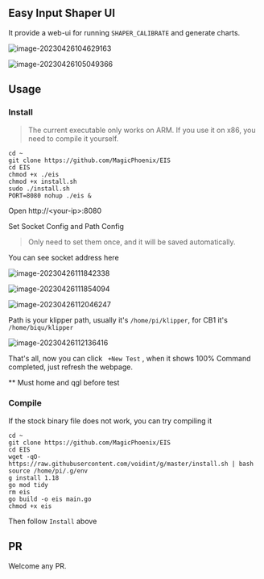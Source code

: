 ## Easy Input Shaper UI

It provide a web-ui for running `SHAPER_CALIBRATE` and generate charts.

![image-20230426104629163](https://img.mpx.wiki/i/2023/04/26/6448908838c9c.webp)

![image-20230426105049366](https://img.mpx.wiki/i/2023/04/26/6448918c644f5.webp)



## Usage 

### Install 

> The current executable only works on ARM. If you use it on x86, you need to compile it yourself.

```shell
cd ~
git clone https://github.com/MagicPhoenix/EIS
cd EIS
chmod +x ./eis
chmod +x install.sh
sudo ./install.sh  
PORT=8080 nohup ./eis &
```

Open http://\<your-ip\>:8080

Set Socket Config and Path Config

> Only need to set them once, and it will be saved automatically.

You can see socket address here

![image-20230426111842338](https://img.mpx.wiki/i/2023/04/26/64489814881e9.webp) 

![image-20230426111854094](https://img.mpx.wiki/i/2023/04/26/6448981fb07cf.webp)

![image-20230426112046247](https://img.mpx.wiki/i/2023/04/26/64489890f037c.webp)

Path is your klipper path, usually it's `/home/pi/klipper`, for CB1 it's `/home/biqu/klipper`

![image-20230426112136416](https://img.mpx.wiki/i/2023/04/26/644898c2c4d69.webp)

That's all, now you can click ` +New Test` , when it shows 100% Command completed, just refresh the webpage.

** Must home and qgl before test 



### Compile

If the stock binary file does not work, you can try compiling it

```shell
cd ~
git clone https://github.com/MagicPhoenix/EIS
cd EIS
wget -qO- https://raw.githubusercontent.com/voidint/g/master/install.sh | bash
source /home/pi/.g/env
g install 1.18
go mod tidy 
rm eis
go build -o eis main.go 
chmod +x eis

```

Then follow `Install` above 

## PR

Welcome any PR. 